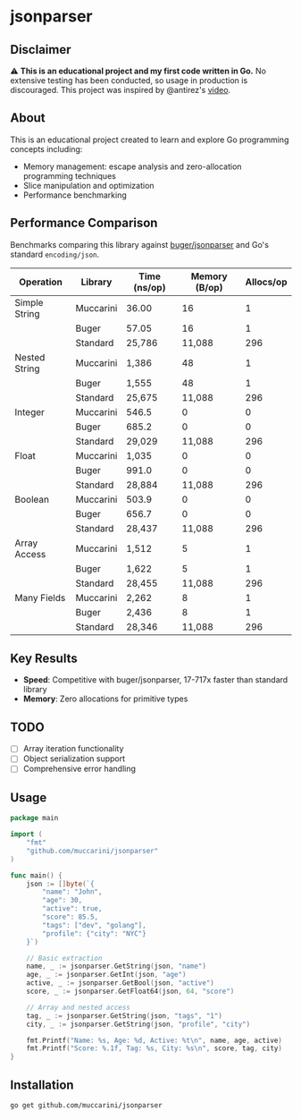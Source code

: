 # jsonparser

## Disclaimer

⚠️ **This is an educational project and my first code written in Go.** No extensive testing has been conducted, so usage in production is discouraged. This project was inspired by @antirez's [video](https://www.youtube.com/watch?v=EP75QgSC73I).

## About

This is an educational project created to learn and explore Go programming concepts including:
- Memory management: escape analysis and zero-allocation programming techniques
- Slice manipulation and optimization
- Performance benchmarking

## Performance Comparison

Benchmarks comparing this library against [buger/jsonparser](https://github.com/buger/jsonparser) and Go's standard `encoding/json`.

| Operation | Library | Time (ns/op) | Memory (B/op) | Allocs/op |
|-----------|---------|--------------|---------------|-----------|
| Simple String | Muccarini | 36.00 | 16 | 1 |
| | Buger | 57.05 | 16 | 1 |
| | Standard | 25,786 | 11,088 | 296 |
| Nested String | Muccarini | 1,386 | 48 | 1 |
| | Buger | 1,555 | 48 | 1 |
| | Standard | 25,675 | 11,088 | 296 |
| Integer | Muccarini | 546.5 | 0 | 0 |
| | Buger | 685.2 | 0 | 0 |
| | Standard | 29,029 | 11,088 | 296 |
| Float | Muccarini | 1,035 | 0 | 0 |
| | Buger | 991.0 | 0 | 0 |
| | Standard | 28,884 | 11,088 | 296 |
| Boolean | Muccarini | 503.9 | 0 | 0 |
| | Buger | 656.7 | 0 | 0 |
| | Standard | 28,437 | 11,088 | 296 |
| Array Access | Muccarini | 1,512 | 5 | 1 |
| | Buger | 1,622 | 5 | 1 |
| | Standard | 28,455 | 11,088 | 296 |
| Many Fields | Muccarini | 2,262 | 8 | 1 |
| | Buger | 2,436 | 8 | 1 |
| | Standard | 28,346 | 11,088 | 296 |

## Key Results

- **Speed**: Competitive with buger/jsonparser, 17-717x faster than standard library
- **Memory**: Zero allocations for primitive types

## TODO

- [ ] Array iteration functionality
- [ ] Object serialization support
- [ ] Comprehensive error handling

## Usage

```go
package main

import (
    "fmt"
    "github.com/muccarini/jsonparser"
)

func main() {
    json := []byte(`{
        "name": "John",
        "age": 30,
        "active": true,
        "score": 85.5,
        "tags": ["dev", "golang"],
        "profile": {"city": "NYC"}
    }`)

    // Basic extraction
    name, _ := jsonparser.GetString(json, "name")
    age, _ := jsonparser.GetInt(json, "age")
    active, _ := jsonparser.GetBool(json, "active")
    score, _ := jsonparser.GetFloat64(json, 64, "score")

    // Array and nested access
    tag, _ := jsonparser.GetString(json, "tags", "1")
    city, _ := jsonparser.GetString(json, "profile", "city")

    fmt.Printf("Name: %s, Age: %d, Active: %t\n", name, age, active)
    fmt.Printf("Score: %.1f, Tag: %s, City: %s\n", score, tag, city)
}
```

## Installation

```bash
go get github.com/muccarini/jsonparser
```
